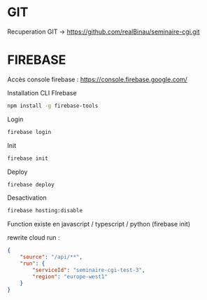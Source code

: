 # GIT

Recuperation GIT -> https://github.com/realBinau/seminaire-cgi.git

# FIREBASE

Accès console firebase : https://console.firebase.google.com/

Installation CLI FIrebase
``` bash
npm install -g firebase-tools
```

Login
``` bash
firebase login
```

Init
``` bash
firebase init
```

Deploy
``` bash
firebase deploy
```

Desactivation
``` bash
firebase hosting:disable 
```

Function existe en javascript / typescript / python (firebase init)



rewrite cloud run :
``` json
{
    "source": "/api/**",
    "run": {
        "serviceId": "seminaire-cgi-test-3",
        "region": "europe-west1"
    }
}
``` 
